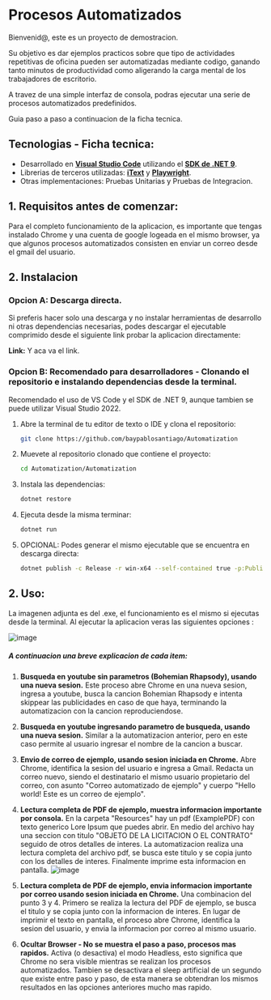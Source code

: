 # Procesos Automatizados

Bienvenid@, este es un proyecto de demostracion. 

Su objetivo es dar ejemplos practicos sobre que tipo de actividades repetitivas de oficina pueden ser automatizadas mediante codigo, ganando tanto minutos de productividad como aligerando la carga mental de los trabajadores de escritorio. 

A travez de una simple interfaz de consola, podras ejecutar una serie de procesos automatizados predefinidos. 

Guia paso a paso a continuacion de la ficha tecnica.

## Tecnologias - Ficha tecnica:

- Desarrollado en **[Visual Studio Code](https://code.visualstudio.com/)** utilizando el **[SDK de .NET 9](https://dotnet.microsoft.com/es-es/download/dotnet/9.0)**.
- Librerias de terceros utilizadas: **[iText](https://itextpdf.com/)** y **[Playwright](https://playwright.dev/dotnet/docs/intro)**.
- Otras implementaciones: Pruebas Unitarias y Pruebas de Integracion. 


## 1. Requisitos antes de comenzar:
Para el completo funcionamiento de la aplicacion, es importante que tengas instalado Chrome y una cuenta de google logeada en el mismo browser, ya que algunos procesos automatizados consisten en enviar un correo desde el gmail del usuario.

##  2. Instalacion 
### Opcion A: Descarga directa.

Si preferis hacer solo una descarga y no instalar herramientas de desarrollo ni otras dependencias necesarias, podes descargar el ejecutable comprimido desde el siguiente link probar la aplicacion directamente:

**Link:** Y aca va el link.

### Opcion B: Recomendado para desarrolladores - Clonando el repositorio e instalando dependencias desde la terminal. 

Recomendado el uso de VS Code y el SDK de .NET 9, aunque tambien se puede utilizar Visual Studio 2022. 
1. Abre la terminal de tu editor de texto o IDE y clona el repositorio:
   ```sh
   git clone https://github.com/baypablosantiago/Automatization
    ```
2. Muevete al repositorio clonado que contiene el proyecto:
    ```sh
   cd Automatization/Automatization
    ```
3. Instala las dependencias:
    ```sh
   dotnet restore
    ```   
4. Ejecuta desde la misma terminar:
    ```sh
   dotnet run
    ```
5. OPCIONAL: Podes generar el mismo ejecutable que se encuentra en descarga directa:
    ```sh
   dotnet publish -c Release -r win-x64 --self-contained true -p:PublishSingleFile=true
    ```


## 2. Uso:
La imagenen adjunta es del .exe, el funcionamiento es el mismo si ejecutas desde la terminal. Al ejecutar la aplicacion veras las siguientes opciones :

![image](https://github.com/user-attachments/assets/b3777c03-bfa6-4e95-a0e2-684c12b33601)


##### A continuacion una breve explicacion de cada item:

1.  **Busqueda en youtube sin parametros (Bohemian Rhapsody), usando una nueva sesion.**
Este proceso abre Chrome en una nueva sesion, ingresa a youtube, busca la cancion Bohemian Rhapsody e intenta skippear las publicidades en caso de que haya, terminando la automatizacion con la cancion reproduciendose. 


2. **Busqueda en youtube ingresando parametro de busqueda, usando una nueva sesion.**
Similar a la automatizacion anterior, pero en este caso permite al usuario ingresar el nombre de la cancion a buscar.


3. **Envio de correo de ejemplo, usando sesion iniciada en Chrome.**
Abre Chrome, identifica la sesion del usuario e ingresa a Gmail. Redacta un correo nuevo, siendo el destinatario el mismo usuario propietario del correo, con asunto "Correo automatizado de ejemplo" y cuerpo "Hello world! Este es un correo de ejemplo".


4. **Lectura completa de PDF de ejemplo, muestra informacion importante por consola.**
En la carpeta "Resources" hay un pdf (ExamplePDF) con texto generico Lore Ipsum que puedes abrir. En medio del archivo hay una seccion con titulo "OBJETO DE LA LICITACION O EL CONTRATO" seguido de otros detalles de interes. La automatizacion realiza una lectura completa del archivo pdf, se busca este titulo y se copia junto con los detalles de interes. Finalmente imprime esta informacion en pantalla.
![image](https://github.com/user-attachments/assets/d4013c95-900d-4cb3-97a1-1e440f9ecf48)


6. **Lectura completa de PDF de ejemplo, envia informacion importante por correo usando sesion iniciada en Chrome.**
Una combinacion del punto 3 y 4. Primero se realiza la lectura del PDF de ejemplo, se busca el titulo y se copia junto con la informacion de interes. En lugar de imprimir el texto en pantalla, el proceso abre Chrome, identifica la sesion del usuario, y envia la informacion por correo al mismo usuario.


7. **Ocultar Browser - No se muestra el paso a paso, procesos mas rapidos.**
Activa (o desactiva) el modo Headless, esto significa que Chrome no sera visible mientras se realizan los procesos automatizados. Tambien se desactivara el sleep artificial de un segundo que existe entre paso y paso, de esta manera se obtendran los mismos resultados en las opciones anteriores mucho mas rapido.
